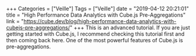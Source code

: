 +++
Categories = ["Veille"]
Tags = ["Veille"]
date = "2019-04-12 20:21:01"
title = "High Performance Data Analytics with Cube.js Pre-Aggregations"
link = "https://cube.dev/blog/high-performance-data-analytics-with-cubejs-pre-aggregations/"
+++
This is an advanced tutorial. If you are just getting started with Cube.js, I recommend checking this tutorial first and then coming back here. One of the most powerful features of Cube.js is pre-aggregations.